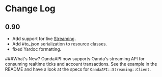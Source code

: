 # Change Log

## 0.90

 * Add support for live [Streaming](http://developer.oanda.com/rest-live/streaming/).
 * Add #to_json serialization to resource classes.
 * fixed Yardoc formatting.

###What's New?
OandaAPI now supports Oanda's streaming API for consuming realtime ticks and account transactions. See the example in the README and have a look at the specs for `OandaAPI::Streaming::Client`. 
 
